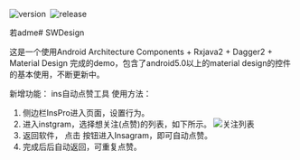 ![version](https://img.shields.io/badge/version-v1.1.0-yellowgreen.svg)  ![release](https://img.shields.io/badge/realease-v1.0.0-green.svg) 

若adme# SWDesign

这是一个使用Android Architecture Components + Rxjava2 + Dagger2 + Material Design 完成的demo，包含了android5.0以上的material design的控件的基本使用，不断更新中。

新增功能： ins自动点赞工具
使用方法：
1. 侧边栏InsPro进入页面，设置行为。
2. 进入instgram，选择想关注(点赞)的列表，如下所示。
![关注列表](https://github.com/yunshuipiao/SwDesign/blob/master/img/attention%20list.jpg)
3. 返回软件， 点击 按钮进入Insagram，即可自动点赞。
4. 完成后后自动返回，可重复点赞。
